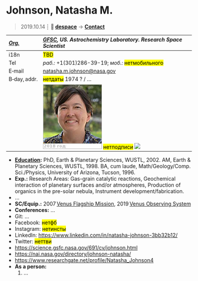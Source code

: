 # Johnson, Natasha M.
> 2019.10.14 ┊ **🚀 [despace](index.md)** → **[Contact](contact.md)**

|*[Org.](contact.md)*|*[GFSC](03_gfsc.md), US. Astrochemistry Laboratory. Research Space Scientist*|
|:--|:--|
|i18n| <mark>TBD</mark> |
|Tel| *раб.:* +1(301)286-39-19; *моб.:* <mark>нетмобильного</mark> |
|E‑mail| <natasha.m.johnson@nasa.gov> |
|B‑day, addr.| <mark>нетдаты</mark> 1974 ? / … |
|| [![](f/contact/j/johnson_001_photo_thumb.jpg)](f/contact/j/johnson_001_photo.jpg) <mark>нетподписи</mark> [![](f/contact//_001_sign_thumb.jpg)](f/contact//_001_sign.png) |

   - **[Education](edu.md):** PhD, Earth & Planetary Sciences, WUSTL, 2002. AM, Earth & Planetary Sciences, WUSTL, 1998. BA, cum laude, Math/Geology/Comp. Sci./Physics, University of Arizona, Tucson, 1996.
   - **Exp.:** Research Areas: Gas-grain catalytic reactions, Geochemical interaction of planetary surfaces and/or atmospheres, Production of organics in the pre-solar nebula, Instrument development/fabrication.
   - …
   - **SC/Equip.:** 2007 [Venus Flagship Mission](venus_flagship_mission.md), 2019 [Venus Observing System](venus_observing_system.md)
   - **Conferences:** …
   - Git: …
   - Facebook: <mark>нетфб</mark>
   - Instagram: <mark>нетинсты</mark>
   - LinkedIn: <https://www.linkedin.com/in/natasha-johnson-3bb32b12/>
   - Twitter: <mark>неттви</mark>
   - <https://science.gsfc.nasa.gov/691/cv/johnson.html>
   - <https://nai.nasa.gov/directory/johnson-natasha/>
   - <https://www.researchgate.net/profile/Natasha_Johnson4>
   - **As a person:**
      1. …
